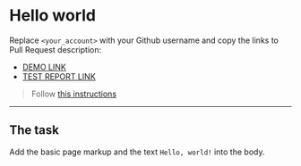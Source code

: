 # Hello world
Replace `<your_account>` with your Github username and copy the links to Pull Request description:
- [DEMO LINK](https://viktoriia-kravchenko.github.io/layout_hello-world/)
- [TEST REPORT LINK](https://viktoriia-kravchenko.github.io/layout_hello-world/report/html_report/)

> Follow [this instructions](https://mate-academy.github.io/layout_task-guideline/#how-to-solve-the-layout-tasks-on-github)
___

## The task
Add the basic page markup and the text `Hello, world!` into the body.
